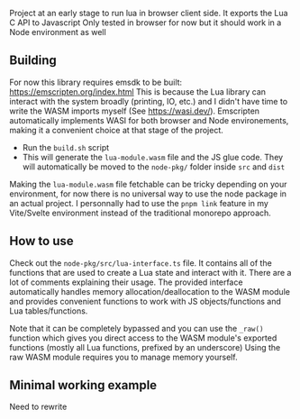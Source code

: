 Project at an early stage to run lua in browser client side. It exports the Lua C API to Javascript 
Only tested in browser for now but it should work in a Node environment as well

## Building
For now this library requires emsdk to be built: https://emscripten.org/index.html
This is because the Lua library can interact with the system broadly (printing, IO, etc.) and I didn't have time to write the WASM imports myself (See https://wasi.dev/).
Emscripten automatically implements WASI for both browser and Node environements, making it a convenient choice at that stage of the project.

- Run the `build.sh` script
- This will generate the `lua-module.wasm` file and the JS glue code. They will automatically be moved to the `node-pkg/` folder inside `src` and `dist`

Making the `lua-module.wasm` file fetchable can be tricky depending on your environment, for now there is no universal way to use the node package in an actual project.
I personnally had to use the `pnpm link` feature in my Vite/Svelte environment instead of the traditional monorepo approach.

## How to use
Check out the `node-pkg/src/lua-interface.ts` file.
It contains all of the functions that are used to create a Lua state and interact with it. There are a lot of comments explaining their usage.
The provided interface automatically handles memory allocation/deallocation to the WASM module and provides convenient functions to work with JS objects/functions and Lua tables/functions.

Note that it can be completely bypassed and you can use the `_raw()` function which gives you direct access to the WASM module's exported functions (mostly all Lua functions, prefixed by an underscore)
Using the raw WASM module requires you to manage memory yourself.

## Minimal working example
Need to rewrite

